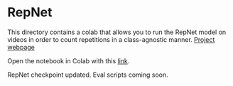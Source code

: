 # RepNet

This directory contains a colab that allows you to run the RepNet model on videos in order to count repetitions in a class-agnostic manner.
[Project webpage](https://sites.google.com/view/repnet)

Open the notebook in Colab with this [link](https://colab.research.google.com/github/google-research/google-research/blob/master/repnet/repnet_colab.ipynb).

RepNet checkpoint updated. Eval scripts coming soon.
